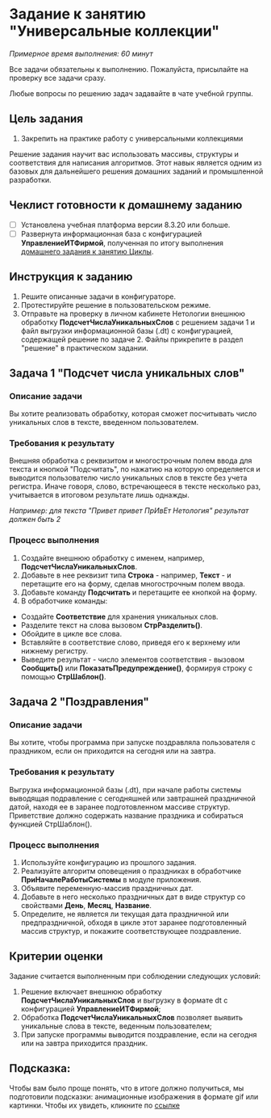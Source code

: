 # Задание к занятию "Универсальные коллекции"
_Примерное время выполнения: 60 минут_

Все задачи обязательны к выполнению. Пожалуйста, присылайте на проверку все задачи сразу.

Любые вопросы по решению задач задавайте в чате учебной группы.

## Цель задания

1. Закрепить на практике работу с универсальными коллекциями

Решение задания научит вас использовать массивы, структуры и соответствия для написания алгоритмов. Этот навык является одним из базовых для дальнейшего решения домашних заданий и промышленной разработки.

## Чеклист готовности к домашнему заданию

- [ ] Установлена учебная платформа версии 8.3.20 или больше.
- [ ] Развернута информационная база с конфигурацией **УправлениеИТФирмой**, полученная по итогу выполнения [домашнего задания к занятию Циклы](/homework-2-6.md).

## Инструкция к заданию

1. Решите описанные задачи в конфигураторе.
2. Протестируйте решение в пользовательском режиме.
3. Отправьте на проверку в личном кабинете Нетологии внешнюю обработку **ПодсчетЧислаУникальныхСлов** с решением задачи 1 и файл выгрузки информационной базы (.dt) с конфигурацией, содержащей решение по задаче 2. Файлы прикрепите в раздел "решение" в практическом задании.

## Задача 1 "Подсчет числа уникальных слов"

### Описание задачи
Вы хотите реализовать обработку, которая сможет посчитывать число уникальных слов в тексте, введенном пользователем.

### Требования к результату
Внешняя обработка с реквизитом и многострочным полем ввода для текста и кнопкой "Подсчитать", по нажатию на которую определяется и выводится пользователю число уникальных слов в тексте без учета регистра. Иначе говоря, слово, встречающееся в тексте несколько раз, учитывается в итоговом результате лишь однажды.

_Например: для текста "Привет привет ПрИвЕт Нетология" результат должен быть 2_

### Процесс выполнения
1. Создайте внешнюю обработку с именем, например, **ПодсчетЧислаУникальныхСлов**.
2. Добавьте в нее реквизит типа **Строка** - например, **Текст** - и перетащите его на форму, сделав многострочным полем ввода.
3. Добавьте команду **Подсчитать** и перетащите ее кнопкой на форму.
4. В обработчике команды:
* Создайте **Соответствие** для хранения уникальных слов.
* Разделите текст на слова вызовом **СтрРазделить()**.
* Обойдите в цикле все слова.
* Вставляйте в соответствие слово, приведя его к верхнему или нижнему регистру.
* Выведите результат - число элементов соответствия - вызовом **Сообщить()** или **ПоказатьПредупреждение()**, формируя строку с помощью **СтрШаблон()**.

## Задача 2 "Поздравления"

### Описание задачи
Вы хотите, чтобы программа при запуске поздравляла пользователя с праздником, если он приходится на сегодня или на завтра.

### Требования к результату
Выгрузка информационной базы (.dt), при начале работы системы выводящая подравление с сегодняшней или завтрашней праздничной датой, находя ее в заранее подготовленном массиве структур. Приветствие должно содержать название праздника и собираться функцией СтрШаблон().

### Процесс выполнения
1. Используйте конфигурацию из прошлого задания.
2. Реализуйте алгоритм оповещения о праздниках в обработчике **ПриНачалеРаботыСистемы** в модуле приложения.
2. Объявите переменную-массив праздничных дат.
3. Добавьте в него несколько праздничных дат в виде структур со свойствами **День**, **Месяц**, **Название**.
4. Определите, не является ли текущая дата праздничной или предпраздничной, обходя в цикле этот заранее подготовленный массив структур, и покажите соответствующее поздравление.

## Критерии оценки

Задание считается выполненным при соблюдении следующих условий:
1. Решение включает внешнюю обработку **ПодсчетЧислаУникальныхСлов** и  выгрузку в формате dt с конфигурацией **УправлениеИТФирмой**;
2. Обработка **ПодсчетЧислаУникальныхСлов** позволяет выявить уникальные слова в тексте, веденным пользователем;
3. При запуске программы выводится поздравление, если на сегодня или на завтра приходится праздник.

## Подсказка:

Чтобы вам было проще понять, что в итоге должно получиться, мы подготовили подсказки: анимационные изображения в формате gif или картинки. Чтобы их увидеть, кликните по [ссылке](Examples/homework-2-7-example.md)
